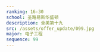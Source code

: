 ```yaml
---
ranking: 16-30
school: 圣路易斯华盛顿
description: 全美第十九
src: /assets/offer_update/099.jpg
major: 电子工程
sequence: 99
---
```

